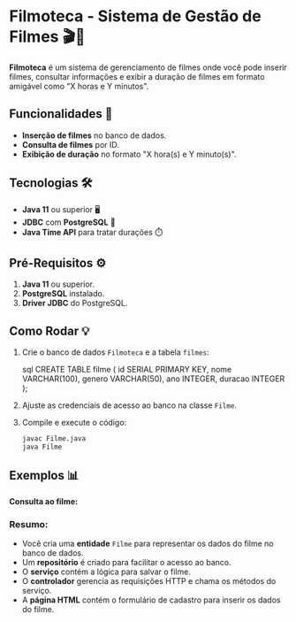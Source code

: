 # Filmoteca - Sistema de Gestão de Filmes 🎬🍿

**Filmoteca** é um sistema de gerenciamento de filmes onde você pode inserir filmes, consultar informações e exibir a duração de filmes em formato amigável como "X horas e Y minutos".

## Funcionalidades 🚀

- **Inserção de filmes** no banco de dados.
- **Consulta de filmes** por ID.
- **Exibição de duração** no formato "X hora(s) e Y minuto(s)".

## Tecnologias 🛠️

- **Java 11** ou superior 🖥️
- **JDBC** com **PostgreSQL** 💾
- **Java Time API** para tratar durações ⏱️

## Pré-Requisitos ⚙️

1. **Java 11** ou superior.
2. **PostgreSQL** instalado.
3. **Driver JDBC** do PostgreSQL.

## Como Rodar 💡

1. Crie o banco de dados `Filmoteca` e a tabela `filmes`:

   sql
CREATE TABLE filme (
    id SERIAL PRIMARY KEY,
    nome VARCHAR(100),
    genero VARCHAR(50),
    ano INTEGER,
    duracao INTEGER
);


2. Ajuste as credenciais de acesso ao banco na classe `Filme`.

3. Compile e execute o código:

    ```bash
    javac Filme.java
    java Filme
    ```

## Exemplos 📊

**Consulta ao filme:**

### Resumo:
- Você cria uma **entidade** `Filme` para representar os dados do filme no banco de dados.
- Um **repositório** é criado para facilitar o acesso ao banco.
- O **serviço** contém a lógica para salvar o filme.
- O **controlador** gerencia as requisições HTTP e chama os métodos do serviço.
- A **página HTML** contém o formulário de cadastro para inserir os dados do filme.



